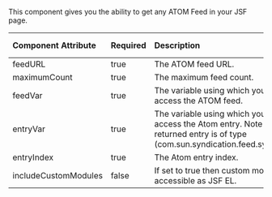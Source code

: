 This component gives you the ability to get any ATOM Feed in your JSF page.

| Component Attribute   | Required | Description | Default value |
|:----------------------|:---------|:------------|:--------------|
| feedURL | true | The ATOM feed URL. | NA |
| maximumCount | true | The maximum feed count. | NA |
| feedVar | true | The variable using which you will be able to access the ATOM feed. | NA |
| entryVar | true | The variable using which you will be able to access the Atom entry. Note that the returned entry is of type (com.sun.syndication.feed.synd.SyndEntry). | NA |
| entryIndex | true | The Atom entry index. | NA |
| includeCustomModules | false | If set to true then custom modules will be accessible as JSF EL. | false |